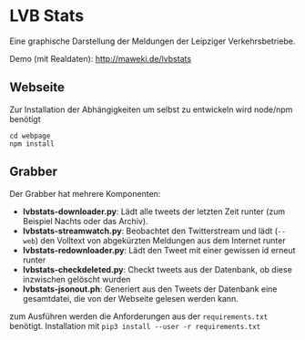 # LVB Stats

Eine graphische Darstellung der Meldungen der Leipziger Verkehrsbetriebe.

Demo (mit Realdaten): http://maweki.de/lvbstats

## Webseite

Zur Installation der Abhängigkeiten um selbst zu entwickeln wird node/npm benötigt

    cd webpage
    npm install

## Grabber

Der Grabber hat mehrere Komponenten:

* __lvbstats-downloader.py__: Lädt alle tweets der letzten Zeit runter (zum Beispiel Nachts oder das Archiv).
* __lvbstats-streamwatch.py__: Beobachtet den Twitterstream und lädt (`--web`) den Volltext von abgekürzten Meldungen aus dem Internet runter
* __lvbstats-redownloader.py__: Lädt den Tweet mit einer gewissen id erneut runter
* __lvbstats-checkdeleted.py__: Checkt tweets aus der Datenbank, ob diese inzwischen gelöscht wurden
* __lvbstats-jsonout.ph__: Generiert aus den Tweets der Datenbank eine gesamtdatei, die von der Webseite gelesen werden kann.

zum Ausführen werden die Anforderungen aus der `requirements.txt` benötigt. Installation mit `pip3 install --user -r requirements.txt`
